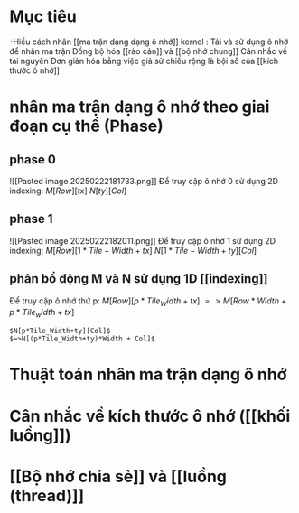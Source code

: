 # Mục tiêu
-Hiểu cách nhân [[ma trận dạng dạng ô nhớ]] kernel : 
	Tải và sử dụng ô nhớ để nhân ma trận
	Đồng bộ hóa [[rào cản]] và [[bộ nhớ chung]]
	Cân nhắc về tài nguyên
	Đơn giản hóa bằng việc giả sử chiều rộng là bội số của [[kích thước ô nhớ]]
# nhân ma trận dạng ô nhớ theo giai đoạn cụ thể (Phase)
## phase 0
![[Pasted image 20250222181733.png]]
Để truy cập ô nhớ 0 sử dụng 2D indexing:
	$M[Row][tx]$
	$N[ty][Col]$
## phase 1
![[Pasted image 20250222182011.png]]
Để truy cập ô nhớ 1 sử dụng 2D indexing;
	$M[Row][1*Tile-Width + tx]$
	$N[1*Tile-Width+ty][Col]$
## phân bổ động M và N sử dụng 1D [[indexing]]
Để truy cập ô nhớ thứ p:
	$M[Row][p*Tile_Width+tx]$
	$=> M[Row*Width + p*Tile_width +tx]$
	
	$N[p*Tile_Width+ty][Col]$
	$=>N[(p*Tile_Width+ty)*Width + Col]$
# Thuật toán nhân ma trận dạng ô nhớ

# Cân nhắc về kích thước ô nhớ ([[khối luồng]])


# [[Bộ nhớ chia sẻ]] và [[luồng (thread)]]